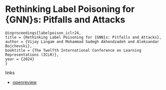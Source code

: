 # Rethinking Label Poisoning for {GNN}s: Pitfalls and Attacks

```
@inproceedings{labelpoison_iclr24,
title = {Rethinking Label Poisoning for {GNN}s: Pitfalls and Attacks},
author = {Vijay Lingam and Mohammad Sadegh Akhondzadeh and Aleksandar Bojchevski},
booktitle = {The Twelfth International Conference on Learning Representations (ICLR)},
year = {2024}
}
```

links
- [openreview](https://openreview.net/forum?id=J7ioefqDPw)
